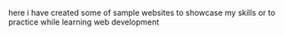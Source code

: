 here i have created some of sample websites to showcase my skills or to practice while learning web development

